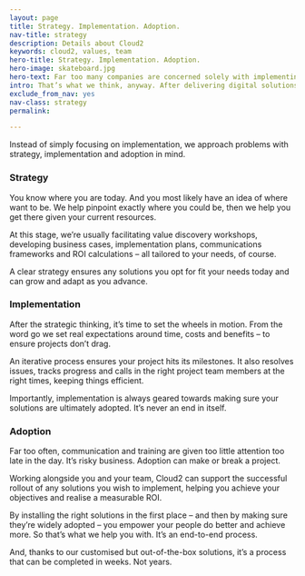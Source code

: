 ```yaml
---
layout: page
title: Strategy. Implementation. Adoption.
nav-title: strategy
description: Details about Cloud2
keywords: cloud2, values, team
hero-title: Strategy. Implementation. Adoption.
hero-image: skateboard.jpg
hero-text: Far too many companies are concerned solely with implementing digital workspaces. When, really, implementation is the bare minimum.
intro: That’s what we think, anyway. After delivering digital solutions to more than 300,000 users over the years, we’ve developed a more-rounded methodology that we know works well. 
exclude_from_nav: yes
nav-class: strategy
permalink:

---
```


Instead of simply focusing on implementation, we approach problems with strategy, implementation and adoption in mind. 

### Strategy

You know where you are today. And you most likely have an idea of where want to be. We help pinpoint exactly where you could be, then we help you get there given your current resources. 

At this stage, we’re usually facilitating value discovery workshops, developing business cases, implementation plans, communications frameworks and ROI calculations – all tailored to your needs, of course. 

A clear strategy ensures any solutions you opt for fit your needs today and can grow and adapt as you advance.

### Implementation

After the strategic thinking, it’s time to set the wheels in motion. From the word go we set real expectations around time, costs and benefits – to ensure projects don’t drag. 
 
An iterative process ensures your project hits its milestones. It also resolves issues, tracks progress and calls in the right project team members at the right times, keeping things efficient.
 
Importantly, implementation is always geared towards making sure your solutions are ultimately adopted. It’s never an end in itself. 

### Adoption

Far too often, communication and training are given too little attention too late in the day. It’s risky business. Adoption can make or break a project.

Working alongside you and your team, Cloud2 can support the successful rollout of any solutions you wish to implement, helping you achieve your objectives and realise a measurable ROI.

By installing the right solutions in the first place – and then by making sure they’re widely adopted – you empower your people do better and achieve more. So that’s what we help you with. It’s an end-to-end process.

And, thanks to our customised but out-of-the-box solutions, it’s a process that can be completed in weeks. Not years.